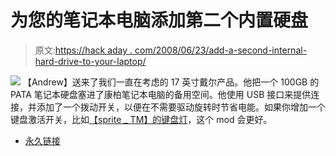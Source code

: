 # 为您的笔记本电脑添加第二个内置硬盘

> 原文:[https://hack aday . com/2008/06/23/add-a-second-internal-hard-drive-to-your-laptop/](https://hackaday.com/2008/06/23/add-a-second-internal-hard-drive-to-your-laptop/)

![](../Images/b24a74e57dcad671033db795bc6699b7.png)
【Andrew】送来了我们一直在考虑的 17 英寸戴尔产品。他把一个 100GB 的 PATA 笔记本硬盘塞进了康柏笔记本电脑的备用空间。他使用 USB 接口来提供连接，并添加了一个拨动开关，以便在不需要驱动旋转时节省电能。如果你增加一个键盘激活开关，比如[【sprite _ TM】的键盘灯](http://www.hackaday.com/2006/10/30/thinkpad-style-keyboard-light/)，这个 mod 会更好。

*   [永久链接](http://www.fewt.com/2008/06/laptop-hacking-just-little-more-space.html)